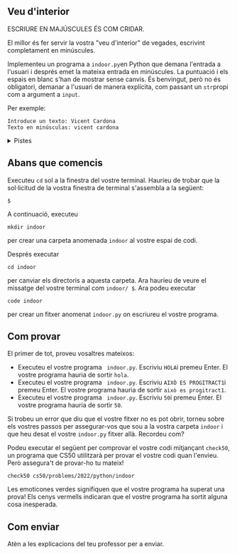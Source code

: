 ## Veu d'interior

ESCRIURE EN MAJÚSCULES ÉS COM CRIDAR.

El millor és fer servir la vostra "veu d'interior" de vegades, escrivint completament en minúscules.

Implementeu un programa a `indoor.py`en Python que demana l'entrada a l'usuari i després emet la mateixa entrada en minúscules. La puntuació i els espais en blanc s'han de mostrar sense canvis. És benvingut, però no és obligatori, demanar a l'usuari de manera explícita, com passant un `str`propi com a argument a `input`.

Per exemple:

```
Introduce un texto: Vicent Cardona
Texto en minúsculas: vicent cardona
```

<details>
<summary>Pistes</summary>
<br>

  -   Recordeu que `input`retorna un `str`.
  -   Recordeu que a `str`inclou molts mètodes, segons [documentació de mètodes](https://docs.python.org/es/3/library/stdtypes.html#string-methods) trobem un mètode anomenat `str.lower()`.
</details>

## Abans que comencis

Executeu `cd` sol a la finestra del vostre terminal. Hauríeu de trobar que la sol·licitud de la vostra finestra de terminal s'assembla a la següent:
```
$
```

A continuació, executeu
```
mkdir indoor
```

per crear una carpeta anomenada `indoor` al vostre espai de codi.

Després executar
```
cd indoor
```

per canviar els directoris a aquesta carpeta. Ara hauríeu de veure el missatge del vostre terminal com `indoor/ $`. Ara podeu executar
```
code indoor
```

per crear un fitxer anomenat `indoor.py` on escriureu el vostre programa.

## Com provar

El primer de tot, proveu vosaltres mateixos:

-   Executeu el vostre programa ` indoor.py`. Escriviu `HOLA`i premeu Enter. El vostre programa hauria de sortir `hola`.
-   Executeu el vostre programa ` indoor.py`. Escriviu `AIXÒ ES PROGITRACT1`i premeu Enter. El vostre programa hauria de sortir `això es progitract1`.
-   Executeu el vostre programa ` indoor.py`. Escriviu `50`i premeu Enter. El vostre programa hauria de sortir `50`.


Si trobeu un error que diu que el vostre fitxer no es pot obrir, torneu sobre els vostres passos per assegurar-vos que sou a la vostra carpeta `indoor` i que heu desat el vostre `indoor.py` fitxer allà. Recordeu com?

Podeu executar el següent per comprovar el vostre codi mitjançant `check50`, un programa que CS50 utilitzarà per provar el vostre codi quan l'envieu. Però assegura't de provar-ho tu mateix!

```
check50 cs50/problems/2022/python/indoor
```

Les emoticones verdes signifiquen que el vostre programa ha superat una prova! Els cenys vermells indicaran que el vostre programa ha sortit alguna cosa inesperada.
## Com enviar

Atèn a les explicacions del teu professor per a enviar.